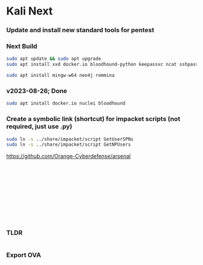 # Kali Next

### Update and install new standard tools for pentest

### Next Build
```sh
sudo apt update && sudo apt upgrade
sudo apt install xxd docker.io bloodhound-python keepassxc ncat sshpass 
```

```sh
sudo apt install mingw-w64 neo4j remmina
```

### v2023-08-26; Done
```sh
sudo apt install docker.io nuclei bloodhound
```

### Create a symbolic link (shortcut) for impacket scripts (not required, just use .py)
```sh
sudo ln -s ../share/impacket/script GetUserSPNs
sudo ln -s ../share/impacket/script GetNPUsers
```

https://github.com/Orange-Cyberdefense/arsenal

### 
```

```
### 
```

```
### 
```

```
### 
```

```
### 
```

```
### 
```

```
### 
```

```
### TLDR 
```

```

### Export OVA
```

```